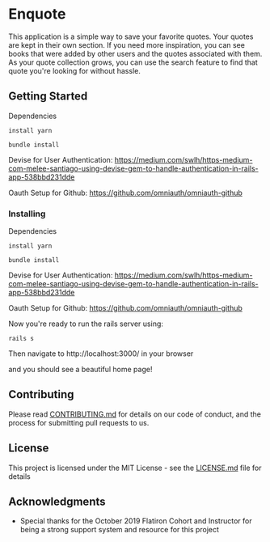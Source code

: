 # Enquote

This application is a simple way to save your favorite quotes. Your quotes are kept in their own section. If you need more inspiration, you can see books that were added by other users and the quotes associated with them. As your quote collection grows, you can use the search feature to find that quote you're looking for without hassle. 

## Getting Started

Dependencies 

```
install yarn 

bundle install
```

Devise for User Authentication: 
https://medium.com/swlh/https-medium-com-melee-santiago-using-devise-gem-to-handle-authentication-in-rails-app-538bbd231dde


Oauth Setup for Github: 
https://github.com/omniauth/omniauth-github


### Installing

Dependencies 

```
install yarn 

bundle install
```

Devise for User Authentication: 
https://medium.com/swlh/https-medium-com-melee-santiago-using-devise-gem-to-handle-authentication-in-rails-app-538bbd231dde


Oauth Setup for Github: 
https://github.com/omniauth/omniauth-github

Now you're ready to run the rails server using: 

```
rails s
```

Then navigate to http://localhost:3000/ in your browser

and you should see a beautiful home page! 


## Contributing

Please read [CONTRIBUTING.md](https://gist.github.com/PurpleBooth/b24679402957c63ec426) for details on our code of conduct, and the process for submitting pull requests to us.


## License

This project is licensed under the MIT License - see the [LICENSE.md](LICENSE.md) file for details

## Acknowledgments

* Special thanks for the October 2019 Flatiron Cohort and Instructor for being a strong support system and resource for this project 

